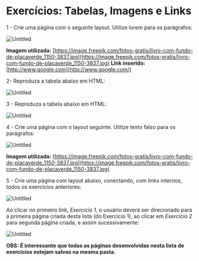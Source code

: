 # Exercícios: Tabelas, Imagens e Links

1 - Crie uma página com o seguinte layout. Utilize lorem para os parágrafos:

![Untitled](Exerci%CC%81cios%20Tabelas,%20Imagens%20e%20Links%20d144dc7b9b5d41c5969d8e3b21023249/Untitled.png)

**Imagem utilizada:** [https://image.freepik.com/fotos-gratis/livro-com-fundo-de-placaverde_1150-3837.jpg](https://image.freepik.com/fotos-gratis/livro-com-fundo-de-placaverde_1150-3837.jpg)
**Link inserido:**
[http://www.google.com](http://www.google.com/)

2- Reproduza a tabela abaixo em HTML:

![Untitled](Exerci%CC%81cios%20Tabelas,%20Imagens%20e%20Links%20d144dc7b9b5d41c5969d8e3b21023249/Untitled%201.png)

3 - Reproduza a tabela abaixo em HTML:

![Untitled](Exerci%CC%81cios%20Tabelas,%20Imagens%20e%20Links%20d144dc7b9b5d41c5969d8e3b21023249/Untitled%202.png)

4 - Crie uma página com o layout seguinte. Utilize texto falso para os parágrafos:

![Untitled](Exerci%CC%81cios%20Tabelas,%20Imagens%20e%20Links%20d144dc7b9b5d41c5969d8e3b21023249/Untitled%203.png)

**Imagem utilizada:** [https://image.freepik.com/fotos-gratis/livro-com-fundo-de-placaverde_1150-3837.jpg](https://image.freepik.com/fotos-gratis/livro-com-fundo-de-placaverde_1150-3837.jpg)

5 - Crie uma página com layout abaixo, conectando, com links internos, todos os exercícios
anteriores:

![Untitled](Exerci%CC%81cios%20Tabelas,%20Imagens%20e%20Links%20d144dc7b9b5d41c5969d8e3b21023249/Untitled%204.png)

Ao clicar no primeiro link, *Exercício 1*, o usuário deverá ser direcionado para a primeira
página criada desta lista (do Exercício 1), ao clicar em *Exercício 2* para segunda página
criada, e assim sucessivamente:

![Untitled](Exerci%CC%81cios%20Tabelas,%20Imagens%20e%20Links%20d144dc7b9b5d41c5969d8e3b21023249/Untitled%205.png)

**OBS: É interessante que todas as páginas desenvolvidas nesta lista de exercícios
estejam salvas na mesma pasta.**